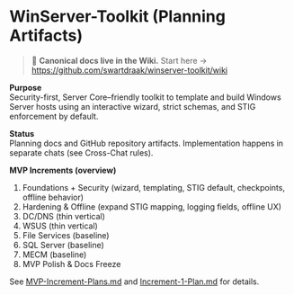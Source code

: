 # WinServer-Toolkit (Planning Artifacts)

> 📘 **Canonical docs live in the Wiki.** Start here → https://github.com/swartdraak/winserver-toolkit/wiki

**Purpose**  
Security-first, Server Core–friendly toolkit to template and build Windows Server hosts using an interactive wizard, strict schemas, and STIG enforcement by default.

**Status**  
Planning docs and GitHub repository artifacts. Implementation happens in separate chats (see Cross-Chat rules).

**MVP Increments (overview)**  
1. Foundations + Security (wizard, templating, STIG default, checkpoints, offline behavior)  
2. Hardening & Offline (expand STIG mapping, logging fields, offline UX)  
3. DC/DNS (thin vertical)  
4. WSUS (thin vertical)  
5. File Services (baseline)  
6. SQL Server (baseline)  
7. MECM (baseline)  
8. MVP Polish & Docs Freeze

See [MVP-Increment-Plans.md](docs/MVP-Increment-Plans.md) and [Increment-1-Plan.md](Increment-1-Plan.md) for details.
